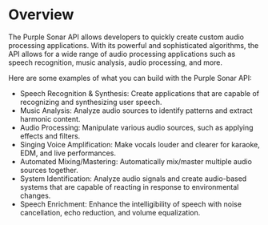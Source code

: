# Overview

The Purple Sonar API allows developers to quickly create custom audio
processing applications. With its powerful and sophisticated algorithms, the
API allows for a wide range of audio processing applications such as speech
recognition, music analysis, audio processing, and more.

Here are some examples of what you can build with the Purple Sonar API:

- Speech Recognition & Synthesis: Create applications that are capable of
  recognizing and synthesizing user speech.
- Music Analysis: Analyze audio sources to identify patterns and extract
  harmonic content.
- Audio Processing: Manipulate various audio sources, such as applying effects
  and filters.
- Singing Voice Amplification: Make vocals louder and clearer for karaoke, EDM,
  and live performances.
- Automated Mixing/Mastering: Automatically mix/master multiple audio sources
  together.
- System Identification: Analyze audio signals and create audio-based systems
  that are capable of reacting in response to environmental changes.
- Speech Enrichment: Enhance the intelligibility of speech with noise
  cancellation, echo reduction, and volume equalization.

